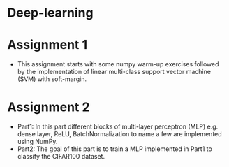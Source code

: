 # Deep-learning

# Assignment 1

* This assignment starts with some numpy warm-up exercises followed by the implementation of linear multi-class support vector machine (SVM) with soft-margin.


# Assignment 2
* Part1: In this part different blocks of multi-layer perceptron (MLP) e.g. dense layer, ReLU, BatchNormalization to name a few are implemented using NumPy.
* Part2: The goal of this part is to train a MLP implemented in Part1 to classify the CIFAR100 dataset.



